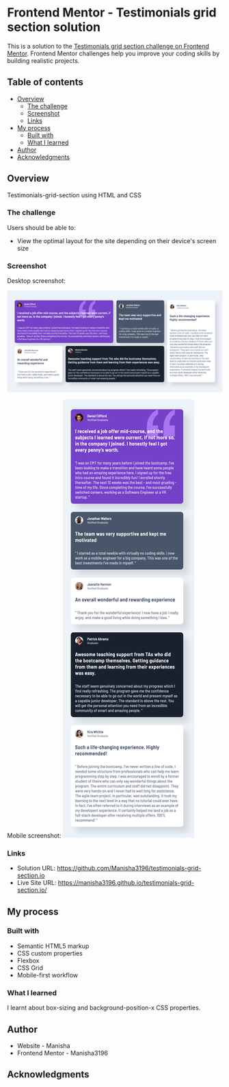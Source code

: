 # Frontend Mentor - Testimonials grid section solution

This is a solution to the [Testimonials grid section challenge on Frontend Mentor](https://www.frontendmentor.io/challenges/testimonials-grid-section-Nnw6J7Un7). Frontend Mentor challenges help you improve your coding skills by building realistic projects.

## Table of contents

- [Overview](#overview)
  - [The challenge](#the-challenge)
  - [Screenshot](#screenshot)
  - [Links](#links)
- [My process](#my-process)
  - [Built with](#built-with)
  - [What I learned](#what-i-learned)
- [Author](#author)
- [Acknowledgments](#acknowledgments)

## Overview

Testimonials-grid-section using HTML and CSS

### The challenge

Users should be able to:

- View the optimal layout for the site depending on their device's screen size

### Screenshot

Desktop screenshot:

![alt text](<Screenshot  Frontend Mentor Challenge Name Here.png>)

Mobile screenshot:
![alt text](<Screenshot Mobile Frontend Mentor Challenge Name Here.png>)

### Links

- Solution URL: https://github.com/Manisha3196/testimonials-grid-section.io
- Live Site URL: https://manisha3196.github.io/testimonials-grid-section.io/

## My process

### Built with

- Semantic HTML5 markup
- CSS custom properties
- Flexbox
- CSS Grid
- Mobile-first workflow

### What I learned

I learnt about box-sizing and background-position-x CSS properties.

## Author

- Website - Manisha
- Frontend Mentor - Manisha3196

## Acknowledgments
